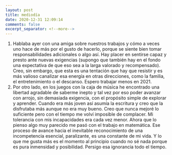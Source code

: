 ```yaml
---
layout: post
title: mediodía
date: 2020-12-31 12:09:14
comments: false
excerpt_separator: <!--more-->
---
```


1. Hablaba ayer con una amiga sobre nuestros trabajos y cómo a veces uno hace de más por el gusto de hacerlo, porque se siente bien tomar responsabilidades adicionales o algo así. Hay placer en sentirse capaz y presto ante nuevas exigencias (supongo que también hay en el fondo una expectativa de que eso sea a la larga valorado y recompensado). Creo, sin embargo, que esta es una tentación que hay que resistir y es más valioso canalizar esa energía en otras direcciones, como la familia, el entretenimiento o el descanso. Espero trabajar menos en 2021.
2. Por otro lado, en los juegos con la caja de música he encontrado una libertad agradable de saberme inepto y tal vez por eso poder avanzar con arrojo, sin demasiada exigencia, con el propósito simple de explorar y aprender. Cuando era más joven así asumía la escritura y creo que la disfrutaba más aunque no era muy bueno. Creo que nunca mejoré lo suficiente pero con el tiempo me volví imposible de complacer. Mi tolerancia con mis incapacidades era cada vez menor. Ahora que lo pienso algo muy parecido me pasó con el trabajo en matemática. Ese proceso de avance hacia el inevitable reconocimiento de una incompetencia esencial, paralizante, es una constante de mi vida. Y lo que me gusta más es el momento al principio cuando no sé nada porque es pura inmensidad y posibilidad. Persigo esa ignorancia todo el tiempo. 
